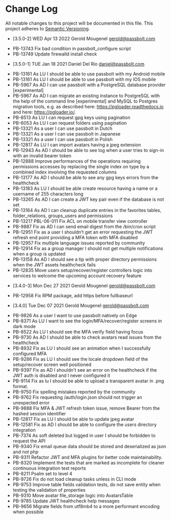 # Change Log
All notable changes to this project will be documented in this file.
This project adheres to [Semantic Versioning](http://semver.org/).

* [3.5.0-2] WED Apr 13 2022 Gerold Mougenel <gerold@passbolt.com>
- PB-13743 Fix bad condition in passbolt_configure script
- PB-13749 Update firewalld install check

* [3.5.0-1] TUE Jan 18 2021 Daniel Del Rio <daniel@passbolt.com>
- PB-13161 As LU I should be able to use passbolt with my Android mobile
- PB-13161 As LU I should be able to use passbolt with my IOS mobile
- PB-5967 As AD I can use passbolt with a PostgreSQL database provider [experimental]
- PB-5967 As AD I can migrate an existing instance to PostgreSQL with the help of the command line [experimental] and MySQL to Postgres migration tools, e.g. as described here: https://pgloader.readthedocs.io and here: https://pgloader.io/.
- PB-8513 As LU I can request gpg keys using pagination
- PB-6053 As LU I can request folders using pagination
- PB-13321 As a user I can use passbolt in Dutch
- PB-13321 As a user I can use passbolt in Japanese
- PB-13321 As a user I can use passbolt in Polish
- PB-12817 As LU I can import avatars having a jpeg extension
- PB-12943 As AD I should be able to see log when a user tries to sign-in with an invalid bearer token
- PB-12888 Improve performances of the operations requiring permissions accesses by replacing the single index on type by a combined index involving the requested columns
- PB-13177 As AD I should be able to see any gpg keys errors from the healthcheck
- PB-13183 As LU I should be able create resource having a name or a username of 255 characters long
- PB-13265 As AD I can create a JWT key pair even if the database is not set
- PB-13164 As AD I can cleanup duplicate entries in the favorites tables, folder_relations, groups_users and permissions
- PB-13217 PBL-06-011 Fix ACL on mobile transfer view controller
- PB-9887 Fix as AD I can send email digest from the /bin/cron script
- PB-12951 Fix as a user I shouldn’t get an error requesting the JWT refresh end point providing a MFA token with MFA disabled
- PB-12957 Fix multiple language issues reported by community
- PB-12914 Fix as a group manager I should not get multiple notifications when a group is updated
- PB-13158 As AD I should see a tip with proper directory permissions when the JWT assets healthcheck fails
- PB-12835 Move users setup/recover/register controllers logic into services to welcome the upcoming account recovery feature

* [3.4.0-3] Mon Dec 27 2021 Gerold Mougenel <gerold@passbolt.com>
- PB-12958 Fix RPM package, add https before fullbaseurl

* [3.4.0] Tue Dec 07 2021 Gerold Mougenel <gerold@passbolt.com>
- PB-9826 As a user I want to use passbolt natively on Edge
- PB-8371 As LU I want to see the login/MFA/recover/register screens in dark mode
- PB-8522 As LU I should see the MFA verify field having focus
- PB-9730 As AD I should be able to check avatars read issues from the healthcheck
- PB-8932 Fix as LU I should see an animation when I successfully configured MFA
- PB-9286 Fix as LU I should see the locale dropdown field of the setup/recover screen well positioned
- PB-9397 Fix as AD I shouldn't see an error on the healthcheck if the JWT auth is disabled and I never configured it
- PB-9114 Fix as lu I should be able to upload a transparent avatar in .png format.
- PB-9750 Fix spelling mistakes reported by the community
- PB-9762 Fix requesting /auth/login.json should not trigger an unexpected error
- PB-9888 Fix MFA & JWT refresh token issue, remove Bearer from the hashed session identifier
- PB-12817 Fix as LU I should be able to update jpeg avatar
- PB-12581 Fix as AD I should be able to configure the users directory integration
- PB-7374 As soft deleted but logged in user I should be forbidden to request the API
- PB-9340 Fix email queue data should be stored and deserialized as json and not php
- PB-9311 Refactor JWT and MFA plugins for better code maintainability.
- PB-8320 Implement the tests that are marked as incomplete for cleaner continuous integration test reports
- PB-8211 Psalm set to level 4
- PB-9726 Fix do not load cleanup tasks unless in CLI mode
- PB-9753 Improve table fields validation tests, do not save entity when testing the validation of properties
- PB-9310 Move avatar file_storage logic into AvatarsTable
- PB-9785 Update JWT healthcheck help messages
- PB-9656 Migrate fields from utf8mb4 to a more performant encoding when possible
